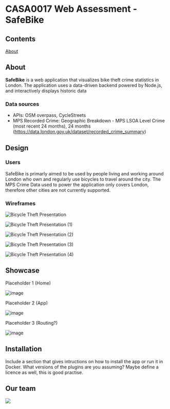 # CASA0017 Web Assessment - SafeBike

## Contents

[About]("#about")

## About

**SafeBike** is a web application that visualizes bike theft crime statistics in London. The application uses a data-driven backend powered by Node.js, and interactively displays historic data

### Data sources

- APIs: OSM overpass, CycleStreets
- MPS Recorded Crime: Geographic Breakdown - MPS LSOA Level Crime (most recent 24 months), 24 months (https://data.london.gov.uk/dataset/recorded_crime_summary)

## Design

### Users

SafeBike is primarly aimed to be used by people living and working around London who own and regularly use bicycles to travel around the city. The MPS Crime Data used to power the application only covers London, therefore other cities are not currently supported.

### Wireframes

![Bicycle Theft Presentation](https://github.com/user-attachments/assets/ff066d7b-9667-46cb-8328-bdf8e02e782c)

![Bicycle Theft Presentation (1)](https://github.com/user-attachments/assets/3906a8bf-b211-41fd-b728-0320924f1cb8)

![Bicycle Theft Presentation (2)](https://github.com/user-attachments/assets/ef24c31a-5476-4efd-8b71-ad5ff78a87c0)

![Bicycle Theft Presentation (3)](https://github.com/user-attachments/assets/bcb8b633-23ef-4a59-a26b-e5364be04356)

![Bicycle Theft Presentation (4)](https://github.com/user-attachments/assets/14fe1580-3078-4886-9846-3f776e2213ba)


## Showcase

Placeholder 1 (Home)

![image](https://github.com/user-attachments/assets/344421da-93c3-47ea-be1b-254b34e85dca)


Placeholder 2 (App)

![image](https://github.com/user-attachments/assets/d043b0a9-dd1f-42ab-876b-d6f4204c7314)

Placeholder 3 (Routing?)

![image](https://github.com/user-attachments/assets/53ee011c-95df-4ca3-9561-13be36254856)


## Installation

Include a section that gives intructions on how to install the app or run it in Docker.  What versions of the plugins are you assuming?  Maybe define a licence as well, this is good practise.

##  Our team
<a href="https://github.com/ethmacc/casa0017-web-assessment/graphs/contributors">
  <img src="https://contributors-img.web.app/image?repo=ethmacc/casa0017-web-assessment" />
</a>

